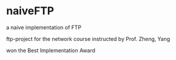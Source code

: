 # naiveFTP
a naive implementation of FTP

ftp-project for the network course instructed by Prof. Zheng, Yang

won the Best Implementation Award
